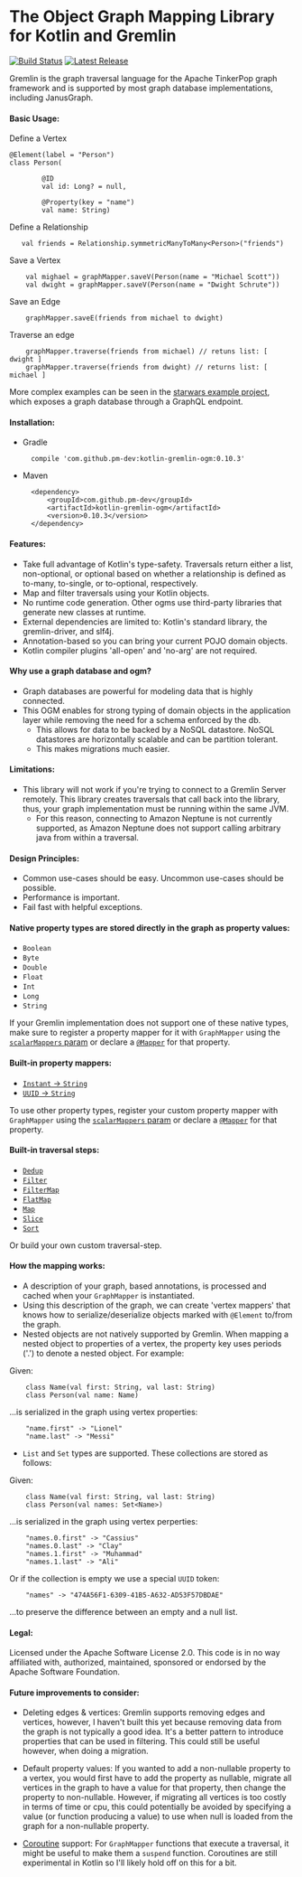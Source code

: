 # The Object Graph Mapping Library for Kotlin and Gremlin

[![Build Status](https://travis-ci.org/pm-dev/kotlin-gremlin-ogm.svg?branch=master)](https://travis-ci.org/pm-dev/kotlin-gremlin-ogm)
[![Latest Release](https://maven-badges.herokuapp.com/maven-central/com.github.pm-dev/kotlin-gremlin-ogm/badge.svg)](https://maven-badges.herokuapp.com/maven-central/com.github.pm-dev/kotlin-gremlin-ogm/)

Gremlin is the graph traversal language for the Apache TinkerPop graph framework and is
supported by most graph database implementations, including JanusGraph.


#### Basic Usage:

Define a Vertex

    @Element(label = "Person")
    class Person(
    
            @ID
            val id: Long? = null,
               
            @Property(key = "name")
            val name: String)
    
Define a Relationship

       val friends = Relationship.symmetricManyToMany<Person>("friends")

Save a Vertex

        val mighael = graphMapper.saveV(Person(name = "Michael Scott"))
        val dwight = graphMapper.saveV(Person(name = "Dwight Schrute"))
        
Save an Edge

        graphMapper.saveE(friends from michael to dwight)
        
Traverse an edge

        graphMapper.traverse(friends from michael) // retuns list: [ dwight ]
        graphMapper.traverse(friends from dwight) // returns list: [ michael ]        

More complex examples can be seen in the [starwars example project](https://github.com/pm-dev/kotlin-gremlin-ogm/tree/master/example/src/main/kotlin/starwars), 
which exposes a graph database through a GraphQL endpoint.


#### Installation:

- Gradle
        
        compile 'com.github.pm-dev:kotlin-gremlin-ogm:0.10.3'

- Maven

        <dependency>
            <groupId>com.github.pm-dev</groupId>
            <artifactId>kotlin-gremlin-ogm</artifactId>
            <version>0.10.3</version>
        </dependency>
        
        
#### Features:

- Take full advantage of Kotlin's type-safety. Traversals return either a list, non-optional, or optional based on
whether a relationship is defined as to-many, to-single, or to-optional, respectively.
- Map and filter traversals using your Kotlin objects.
- No runtime code generation. Other ogms use third-party libraries that generate new classes at runtime.
- External dependencies are limited to: Kotlin's standard library, the gremlin-driver, and slf4j. 
- Annotation-based so you can bring your current POJO domain objects.
- Kotlin compiler plugins 'all-open' and 'no-arg' are not required.


#### Why use a graph database and ogm?

- Graph databases are powerful for modeling data that is highly connected.
- This OGM enables for strong typing of domain objects in the application layer while removing the need for a schema enforced by the db.
    - This allows for data to be backed by a NoSQL datastore. NoSQL datastores are horizontally scalable and can be partition tolerant.
    - This makes migrations much easier.

#### Limitations:

- This library will not work if you're trying to connect to a Gremlin Server remotely. This library creates traversals
that call back into the library, thus, your graph implementation must be running within the same JVM.
    - For this reason, connecting to Amazon Neptune is not currently supported, as Amazon Neptune does not support
    calling arbitrary java from within a traversal.


#### Design Principles:

- Common use-cases should be easy. Uncommon use-cases should be possible.
- Performance is important.
- Fail fast with helpful exceptions.


#### Native property types are stored directly in the graph as property values:

- `Boolean`
- `Byte`
- `Double`
- `Float`
- `Int`
- `Long`
- `String`

If your Gremlin implementation does not support one of these native types, make sure to register a 
property mapper for it with `GraphMapper` using the [`scalarMappers` param](https://github.com/pm-dev/kotlin-gremlin-ogm/blob/master/kotlin-gremlin-ogm/src/main/kotlin/org/apache/tinkerpop/gremlin/ogm/GraphMapper.kt#L50) 
or declare a [`@Mapper`](https://github.com/pm-dev/kotlin-gremlin-ogm/blob/master/kotlin-gremlin-ogm/src/main/kotlin/org/apache/tinkerpop/gremlin/ogm/annotations/Mapper.kt) for that property.


#### Built-in property mappers:

- [`Instant` -> `String`](https://github.com/pm-dev/kotlin-gremlin-ogm/blob/master/kotlin-gremlin-ogm/src/main/kotlin/org/apache/tinkerpop/gremlin/ogm/mappers/scalar/InstantPropertyMapper.kt)
- [`UUID` -> `String`](https://github.com/pm-dev/kotlin-gremlin-ogm/blob/master/kotlin-gremlin-ogm/src/main/kotlin/org/apache/tinkerpop/gremlin/ogm/mappers/scalar/UUIDPropertyMapper.kt)

To use other property types, register your custom property mapper with `GraphMapper` using the [`scalarMappers` param](https://github.com/pm-dev/kotlin-gremlin-ogm/blob/master/kotlin-gremlin-ogm/src/main/kotlin/org/apache/tinkerpop/gremlin/ogm/GraphMapper.kt#L50) or declare
a [`@Mapper`](https://github.com/pm-dev/kotlin-gremlin-ogm/blob/master/kotlin-gremlin-ogm/src/main/kotlin/org/apache/tinkerpop/gremlin/ogm/annotations/Mapper.kt) for that property.


#### Built-in traversal steps:

- [`Dedup`](https://github.com/pm-dev/kotlin-gremlin-ogm/blob/master/kotlin-gremlin-ogm/src/main/kotlin/org/apache/tinkerpop/gremlin/ogm/relationships/steps/Dedup.kt)
- [`Filter`](https://github.com/pm-dev/kotlin-gremlin-ogm/blob/master/kotlin-gremlin-ogm/src/main/kotlin/org/apache/tinkerpop/gremlin/ogm/relationships/steps/Filter.kt)
- [`FilterMap`](https://github.com/pm-dev/kotlin-gremlin-ogm/blob/master/kotlin-gremlin-ogm/src/main/kotlin/org/apache/tinkerpop/gremlin/ogm/relationships/steps/FilterMap.kt)
- [`FlatMap`](https://github.com/pm-dev/kotlin-gremlin-ogm/blob/master/kotlin-gremlin-ogm/src/main/kotlin/org/apache/tinkerpop/gremlin/ogm/relationships/steps/FlatMap.kt)
- [`Map`](https://github.com/pm-dev/kotlin-gremlin-ogm/blob/master/kotlin-gremlin-ogm/src/main/kotlin/org/apache/tinkerpop/gremlin/ogm/relationships/steps/Map.kt)
- [`Slice`](https://github.com/pm-dev/kotlin-gremlin-ogm/blob/master/kotlin-gremlin-ogm/src/main/kotlin/org/apache/tinkerpop/gremlin/ogm/relationships/steps/Slice.kt)
- [`Sort`](https://github.com/pm-dev/kotlin-gremlin-ogm/blob/master/kotlin-gremlin-ogm/src/main/kotlin/org/apache/tinkerpop/gremlin/ogm/relationships/steps/Sort.kt)

Or build your own custom traversal-step. 

#### How the mapping works:

- A description of your graph, based annotations, is processed and cached when your `GraphMapper` is instantiated.
- Using this description of the graph, we can create 'vertex mappers' that knows how to serialize/deserialize objects marked with `@Element` to/from
the graph.
- Nested objects are not natively supported by Gremlin. When mapping a nested object to properties of a vertex, 
the property key uses periods ('.') to denote a nested object. For example:

Given:

        class Name(val first: String, val last: String)
        class Person(val name: Name)

...is serialized in the graph using vertex properties:

        "name.first" -> "Lionel"
        "name.last" -> "Messi"

- `List` and `Set` types are supported. These collections are stored as follows:

Given:

        class Name(val first: String, val last: String)
        class Person(val names: Set<Name>)
        
...is serialized in the graph using vertex perperties:

        "names.0.first" -> "Cassius"
        "names.0.last" -> "Clay"
        "names.1.first" -> "Muhammad"
        "names.1.last" -> "Ali"
        
Or if the collection is empty we use a special `UUID` token:

        "names" -> "474A56F1-6309-41B5-A632-AD53F57DBDAE"                

...to preserve the difference between an empty and a null list.


#### Legal:

Licensed under the Apache Software License 2.0. 
This code is in no way affiliated with, authorized, maintained, sponsored or endorsed by the Apache Software Foundation.


#### Future improvements to consider:

- Deleting edges & vertices:
Gremlin supports removing edges and vertices, however, I haven't built this yet because removing data
from the graph is not typically a good idea. It's a better pattern to introduce properties that can be used
in filtering. This could still be useful however, when doing a migration.

- Default property values:
If you wanted to add a non-nullable property to a vertex, you would first have to add the property as nullable,
migrate all vertices in the graph to have a value for that property, then change the property to non-nullable.
However, if migrating all vertices is too costly in terms of time or cpu, this could potentially be avoided by
specifying a value (or function producing a value) to use when null is loaded from the graph for a non-nullable property.

- [Coroutine](https://kotlinlang.org/docs/reference/coroutines.html) support:
For `GraphMapper` functions that execute a traversal, it might be useful to make them a `suspend` function.
Coroutines are still experimental in Kotlin so I'll likely hold off on this for a bit.
